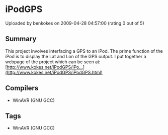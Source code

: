 # iPodGPS

Uploaded by benkokes on 2009-04-28 04:57:00 (rating 0 out of 5)

## Summary

This project involves interfacing a GPS to an iPod. The prime function of the iPod is to display the Lat and Lon of the GPS output. I put together a webpage of the project which can be seen at: [http://www.kokes.net/iPodGPS/iPo...](http://www.kokes.net/iPodGPS/iPodGPS.html)

## Compilers

- WinAVR (GNU GCC)

## Tags

- WinAVR (GNU GCC)
